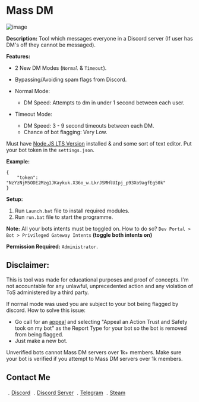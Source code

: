 # Mass DM

![image](https://user-images.githubusercontent.com/71920969/119238368-fbfb1c00-bb39-11eb-9380-a9962604ec8a.png)

**Description:** Tool which messages everyone in a Discord server (If user has DM's off they cannot be messaged).

**Features:**

- 2 New DM Modes (`Normal` & `Timeout`).
- Bypassing/Avoiding spam flags from Discord.

- Normal Mode:
  - DM Speed: Attempts to dm in under 1 second between each user.
- Timeout Mode:
  - DM Speed: 3 - 9 second timeouts between each DM.
  - Chance of bot flagging: Very Low.

Must have [Node.JS LTS Version](https://nodejs.org/en/) installed & and some sort of text editor.
Put your bot token in the `settings.json`.

**Example:**
```
{
    "token": "NzYzNjM5ODE2Mzg1JKaykuk.X36o_w.LkrJSMHlUIpj_p93Xo9agfEg50k"
}
```

**Setup:**
1. Run `Launch.bat` file to install required modules.
2. Run `run.bat` file to start the programme.

**Note:** All your bots intents must be toggled on. How to do so? `Dev Portal > Bot > Privileged Gateway Intents` **(toggle both intents on)**

**Permission Required:** `Administrator`.

## Disclaimer: 
This is tool was made for educational purposes and proof of concepts. I'm not accountable for any unlawful, unprecedented action and any violation of ToS administered by a third party.

If normal mode was used you are subject to your bot being flagged by discord. How to solve this issue:
   - Go call for an [appeal](https://support.discord.com/hc/en-us/requests/new?ticket_form_id=360000029731) and selecting "Appeal an Action Trust and Safety took on my bot" as the Report Type for your bot so the bot is removed from being flagged.
   - Just make a new bot.

Unverified bots cannot Mass DM servers over 1k+ members. Make sure your bot is verified if you attempt to Mass DM servers over 1k members.

## Contact Me

﹒[Discord](https://discord.com/users/709827684888215582)
﹒[Discord Server](https://discord.gg/4nSYqZ8KAA)
﹒[Telegram](https://t.me/clairvoyant7teen)
﹒[Steam](https://steamcommunity.com/id/seven777teen/)
